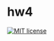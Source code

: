 # hw4

[![MIT license](https://img.shields.io/badge/license-MIT-blue.svg)](https://github.com//akustareva/Functional-Programming/blob/master/hw4/LICENSE)
